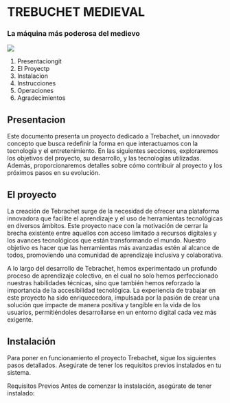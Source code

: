 # TREBUCHET MEDIEVAL

### La máquina más poderosa del medievo

<img src="https://upload.wikimedia.org/wikipedia/commons/thumb/b/b2/Trebuchet_Castelnaud.jpg/800px-Trebuchet_Castelnaud.jpg">


1. Presentaciongit 
2. El Proyectp
3. Instalacion
4. Instrucciones
5. Operaciones
6. Agradecimientos

## Presentacion

Este documento presenta un proyecto dedicado a Trebachet, un innovador concepto que busca redefinir la forma en que interactuamos con la tecnología y el entretenimiento. En las siguientes secciones, exploraremos los objetivos del proyecto, su desarrollo, y las tecnologías utilizadas. Además, proporcionaremos detalles sobre cómo contribuir al proyecto y los próximos pasos en su evolución.

## El proyecto

La creación de Tebrachet surge de la necesidad de ofrecer una plataforma innovadora que facilite el aprendizaje y el uso de herramientas tecnológicas en diversos ámbitos. Este proyecto nace con la motivación de cerrar la brecha existente entre aquellos con acceso limitado a recursos digitales y los avances tecnológicos que están transformando el mundo. Nuestro objetivo es hacer que las herramientas más avanzadas estén al alcance de todos, promoviendo una comunidad de aprendizaje inclusiva y colaborativa.

A lo largo del desarrollo de Tebrachet, hemos experimentado un profundo proceso de aprendizaje colectivo, en el cual no solo hemos perfeccionado nuestras habilidades técnicas, sino que también hemos reforzado la importancia de la accesibilidad tecnológica. La experiencia de trabajar en este proyecto ha sido enriquecedora, impulsada por la pasión de crear una solución que impacte de manera positiva y tangible en la vida de los usuarios, permitiéndoles desarrollarse en un entorno digital cada vez más exigente.

## Instalación
Para poner en funcionamiento el proyecto Trebachet, sigue los siguientes pasos detallados. Asegúrate de tener los requisitos previos instalados en tu sistema.

Requisitos Previos
Antes de comenzar la instalación, asegúrate de tener instalado:
